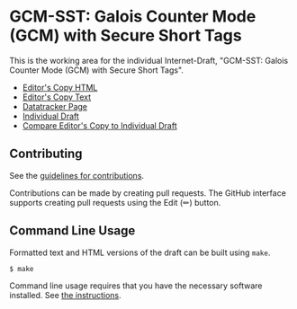 # GCM-SST: Galois Counter Mode (GCM) with Secure Short Tags

This is the working area for the individual Internet-Draft, "GCM-SST: Galois Counter Mode (GCM) with Secure Short Tags".

* [Editor's Copy HTML](https://emanjon.github.io/draft-mattsson-cfrg-aes-gcm-sst/#go.draft-mattsson-cfrg-aes-gcm-sst.html)
* [Editor's Copy Text](https://emanjon.github.io/draft-mattsson-cfrg-aes-gcm-sst/#go.draft-mattsson-cfrg-aes-gcm-sst.txt)
* [Datatracker Page](https://datatracker.ietf.org/doc/draft-mattsson-cfrg-aes-gcm-sst)
* [Individual Draft](https://datatracker.ietf.org/doc/html/draft-mattsson-cfrg-aes-gcm-sst)
* [Compare Editor's Copy to Individual Draft](https://emanjon.github.io/draft-mattsson-cfrg-aes-gcm-sst/#go.draft-mattsson-cfrg-aes-gcm-sst.diff)


## Contributing

See the
[guidelines for contributions](https://github.com/emanjon/draft-mattsson-cfrg-aes-gcm-sst/blob//CONTRIBUTING.md).

Contributions can be made by creating pull requests.
The GitHub interface supports creating pull requests using the Edit (✏) button.


## Command Line Usage

Formatted text and HTML versions of the draft can be built using `make`.

```sh
$ make
```

Command line usage requires that you have the necessary software installed.  See
[the instructions](https://github.com/martinthomson/i-d-template/blob/main/doc/SETUP.md).

